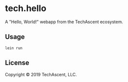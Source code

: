 # tech.hello

A "Hello, World!" webapp from the TechAscent ecosystem.

## Usage

`lein run`

## License

Copyright © 2019 TechAscent, LLC.